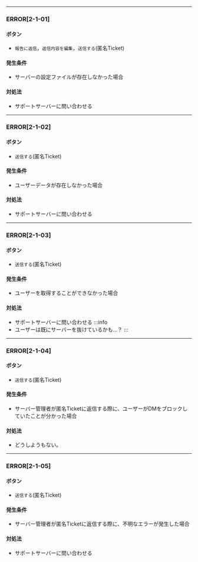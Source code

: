 
---

### ERROR[2-1-01]
#### ボタン
- `報告に返信`，`返信内容を編集`，`送信する`(匿名Ticket)
#### 発生条件
- サーバーの設定ファイルが存在しなかった場合
#### 対処法
- サポートサーバーに問い合わせる

---

### ERROR[2-1-02]
#### ボタン
- `送信する`(匿名Ticket)
#### 発生条件
- ユーザーデータが存在しなかった場合
#### 対処法
- サポートサーバーに問い合わせる

---

### ERROR[2-1-03]
#### ボタン
- `送信する`(匿名Ticket)
#### 発生条件
- ユーザーを取得することができなかった場合
#### 対処法
- サポートサーバーに問い合わせる
:::info
- ユーザーは既にサーバーを抜けているかも...？
:::

---

### ERROR[2-1-04]
#### ボタン
- `送信する`(匿名Ticket)
#### 発生条件
- サーバー管理者が匿名Ticketに返信する際に、ユーザーがDMをブロックしていたことが分かった場合
#### 対処法
- どうしようもない。

---

### ERROR[2-1-05]
#### ボタン
- `送信する`(匿名Ticket)
#### 発生条件
- サーバー管理者が匿名Ticketに返信する際に、不明なエラーが発生した場合
#### 対処法
- サポートサーバーに問い合わせる